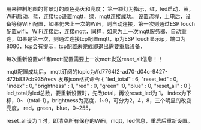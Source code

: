 用来控制地图的背景灯的颜色亮灭和亮度；
第一颗灯为指示，红，led启动，黄，WiFi启动，蓝，连接tcp设置mqtt，绿，mqtt连接成功。
设置流程，上电后，设备等待WiFi配置，如果仍未上一次的WiFi，则自动连接，第一次则通过ESPTouch配置wifi，
WiFi连接后，连接mqtt，同样，如果为上一次mqtt服务器，自动重连，如果是第一次，则通过连接tcp配置mqtt，ip为ESPTouch显示ip，端口为8080，tcp会有提示，tcp配置未完成即退出需要重启设备，

每次重新设置wifi和mqtt配置需要上一次mqtt发送reset_all信息！！

mqtt配置成功后，
mqtt订阅的topic为/fd7764f2-ad70-d04c-9427-d72b837cb935/recv
发布json格式命令
{
"led_total" : 6,
"reset_led" : 0,
"index" :  0,
"brightness" : 1,
"red"  : 0,
"green" :0,
"blue" :  0,
"reset_all" : 0
}
led_total为led总数，要重新设置时，先改total，再设reset_led为 1，
index为下标，0~（total-1），brightness为亮度，1~9，可分为2，4，8，三个明显的改变亮度，
red，green，blue，0~255，

reset_all设为 1 时，即清空所有保存的WiFi，mqtt，led信息，重启后重新设置。